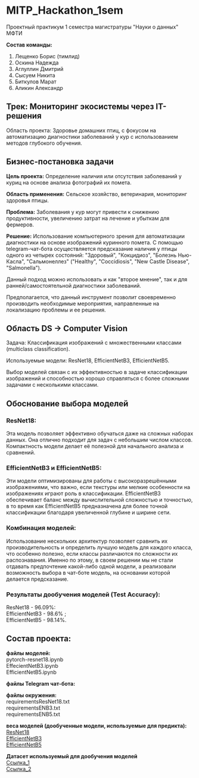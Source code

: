 # MITP_Hackathon_1sem
Проектный практикум 1 семестра магистратуры "Науки о данных" МФТИ

**Состав команды:**
1. Лещенко Борис (тимлид)
2. Оскина Надежда
3. Аглуллин Дмитрий
4. Сысуем Никита
5. Биткулов Марат
6. Аликин Александр

## Трек: Мониторинг экосистемы через IT-решения

Область проекта: Здоровье домашних птиц, с фокусом на автоматизацию диагностики заболеваний у кур с использованием методов глубокого обучения.

## Бизнес-постановка задачи

**Цель проекта:** Определение наличия или отсутствия заболеваний у куриц на основе анализа фотографий их помета.

**Область применения:** Сельское хозяйство, ветеринария, мониторинг здоровья птицы.

**Проблема:** Заболевания у кур могут привести к снижению продуктивности, увеличению затрат на лечение и убыткам для фермеров.

**Решение:** Использование компьютерного зрения для автоматизации диагностики на основе изображений куринного помета.
С помощью telegram-чат-бота осуществляется предсказание наличия у птицы одного из четырех состояний: "Здоровый", "Кокцидиоз", "Болезнь Нью-Касла", "Сальмонеллез" ("Healthy", "Coccidiosis", "New Castle Disease", "Salmonella").

Данный подход можно использовать и как "второе мнение", так и для ранней/самостоятельной диагностики заболеваний.

Предполагается, что данный инструмент позволит своевременно производить необходимые мероприятия, направленные на локализацию проблемы и ее решения.

## Область DS -> Computer Vision

Задача: Классификация изображений с множественными классами (multiclass classification).

Используемые модели: ResNet18, EfficientNetB3, EfficientNetB5.

Выбор моделей связан с их эффективностью в задаче классификации изображений и способностью хорошо справляться с более сложными задачами с несколькими классами.

## Обоснование выбора моделей
### ResNet18:

Эта модель позволяет эффективно обучаться даже на сложных наборах данных. Она отлично подходит для задач с небольшим числом классов. Компактность модели делает её полезной для начального анализа и сравнений.

### EfficientNetB3 и EfficientNetB5:

Эти модели оптимизированы для работы с высокоразрешёнными изображениями, что важно, если текстуры или мелкие особенности на изображениях играют роль в классификации.
EfficientNetB3 обеспечивает баланс между вычислительной сложностью и точностью, в то время как EfficientNetB5 предназначена для более точной классификации благодаря увеличенной глубине и ширине сети.

### Комбинация моделей:

Использование нескольких архитектур позволяет сравнить их производительность и определить лучшую модель для каждого класса, что особенно полезно, если классы различаются по сложности их распознавания.
Именно по этому, в своем решении мы не стали отдавать предпочтение какой-либо одной модели, а реализовали возможность выбора в чат-боте модель, на основании которой делается предсказание.

### Результаты дообучения моделей (Test Accuracy):  
ResNet18 - 96.09%:  
EfficientNetB3 - 98.6% ;  
EfficientNetB5 - 98.14%.

## Состав проекта:
**файлы моделей:**   
pytorch-resnet18.ipynb  
EffecientNetB3.ipynb  
EfficientNetB5.ipynb  

**файлы Telegram чат-бота:** 

**файлы окружения:**  
requirementsResNet18.txt  
requirementsENB3.txt  
requirementsENB5.txt  

**веса моделей (дообученные модели, используемые для предикта):**  
[ResNet18](https://drive.google.com/file/d/1osRY3Wv3TXKlhT9wbPtFQd9_cjWZOFK0/view?usp=drive_link)  
[EfficientNetB3](https://drive.google.com/file/d/1dxG_qHsnk81qe_oLsdSoBptDeo5ZEJfC/view?usp=drive_link)  
[EfficientNetB5](https://drive.google.com/file/d/12mB8aARcSAJa4Q50lyAB-E1xULvfUfah/view?usp=drive_link)

**Датасет используемый для дообучения моделей**  
[Ссылка_1](https://www.kaggle.com/datasets/chandrashekarnatesh/poultry-diseases?select=data)  
[Ссылка_2](https://www.kaggle.com/datasets/gauravduttakiit/poultry-diseases-detection/data) 
